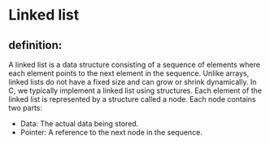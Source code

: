 # Linked list

## definition:
A linked list is a data structure consisting of a sequence of elements where each element points to the next element in the sequence. Unlike arrays, linked lists do not have a fixed size and can grow or shrink dynamically.
In C, we typically implement a linked list using structures. Each element of the linked list is represented by a structure called a node. Each node contains two parts:
- Data: The actual data being stored.
- Pointer: A reference to the next node in the sequence.


